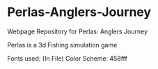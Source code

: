 # Perlas-Anglers-Journey
Webpage Repository for Perlas: Anglers Journey

Perlas is a 3d Fishing simulation game 


Fonts used: (In File)
Color Scheme: 458fff
